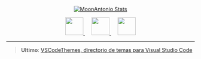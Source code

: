 <!--- 
[![GitHub Status](https://github-readme-stats.vercel.app/api?username=MoonAntonio&&show_icons=true&theme=tokyonight)](https://moonantonio.github.io/)
<p align="center">
  <a href="https://github.com/MoonAntonio" class="rich-diff-level-one">
    <img src="https://github-readme-stats.vercel.app/api?username=MoonAntonio&title_color=333&text_color=777" alt="MoonAntonio Stats" >
  </a>
</p>
<br><br>
  <strong>x.x</strong>
  <br><br>
  <a href="https://badges.pufler.dev">
    <img src="https://badges.pufler.dev/visits/MoonAntonio/MoonAntonio?style=flat-square&color=black&logo=github">
  </a>
-->

<p align="center">
  <a href="https://github.com/MoonAntonio" class="rich-diff-level-one">
    <img src="https://github-readme-stats.vercel.app/api?username=MoonAntonio&&show_icons=true&theme=tokyonight" alt="MoonAntonio Stats" >
  </a>
</p>

<p align="center">
  <a href="https://moonantonio.github.io/">
    <img src="https://img.icons8.com/dusk/64/000000/internet.png" width="48px"/>
  </a>
  &emsp;
  <a href="https://moonantonio.github.io/portfolio/">
    <img src="https://img.icons8.com/plasticine/50/000000/loyalty.png" width="48px"/>
  </a>
  &emsp;
  <a href="https://twitter.com/AntonioMoonNull">
    <img src="https://img.icons8.com/fluent/64/000000/twitter.png" width="48px"/>
    </a>
</p>
  
 
  ---

> **Ultimo**: [VSCodeThemes, directorio de temas para Visual Studio Code](https://moonantonio.github.io/post/2019/comun/008/)
